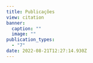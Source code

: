 ```yaml
---
title: Publicações
view: citation
banner:
  caption: ""
  image: ""
publication_types:
  - "7"
date: 2022-08-21T12:27:14.930Z
---
```

